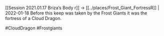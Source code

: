 ---
---

[[Session 2021.01.17 Briza’s Body r]] -> [[../places/Frost_Giant_FortressR]] | 2022-01-18
Before this keep was taken by the Frost Giants it was the fortress of a Cloud Dragon.

#CloudDragon #Frostgiants 